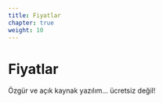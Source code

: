 ```yaml
---
title: Fiyatlar
chapter: true
weight: 10
---
```


# Fiyatlar

Özgür ve açık kaynak yazılım... ücretsiz değil!
